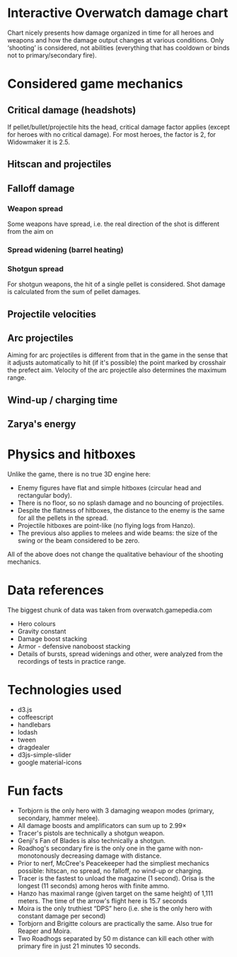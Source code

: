 # Interactive Overwatch damage chart

Chart nicely presents how damage organized in time
for all heroes and weapons
and how the damage output changes at various conditions.
Only ‘shooting’ is considered,
not abilities (everything that has cooldown or
binds not to primary/secondary fire).

# Considered game mechanics

## Critical damage (headshots)
If pellet/bullet/projectile hits the head,
critical damage factor applies (except for heroes with no critical damage).
For most heroes, the factor is 2, for Widowmaker it is 2.5.

## Hitscan and projectiles

## Falloff damage

### Weapon spread
Some weapons have spread, i.e. the real direction of the shot
is different from the aim on 

### Spread widening (barrel heating)

### Shotgun spread
For shotgun weapons, the hit of a single pellet is considered.
Shot damage is calculated from the sum of pellet damages.

## Projectile velocities

## Arc projectiles
Aiming for arc projectiles is different from that in the game
in the sense that it adjusts automatically to hit (if it's possible)
the point marked by crosshair the prefect aim.
Velocity of the arc projectile also determines the maximum range.

## Wind-up / charging time

## Zarya's energy


# Physics and hitboxes

Unlike the game, there is no true 3D engine here:

- Enemy figures have flat and simple hitboxes (circular head and rectangular body).
- There is no floor, so no splash damage and no bouncing of projectiles.
- Despite the flatness of hitboxes,
the distance to the enemy is the same
for all the pellets in the spread.
- Projectile hitboxes are point-like (no flying logs from Hanzo).
- The previous also applies to melees and wide beams:
the size of the swing or the beam considered to be zero.

All of the above does not change
the qualitative behaviour of the shooting mechanics.


# Data references

The biggest chunk of data was taken from overwatch.gamepedia.com
- Hero colours
- Gravity constant
- Damage boost stacking
- Armor - defensive nanoboost stacking
- Details of bursts, spread widenings and other,
were analyzed from the recordings of tests in practice range.


# Technologies used

- d3.js
- coffeescript
- handlebars
- lodash
- tween
- dragdealer
- d3js-simple-slider
- google material-icons


# Fun facts

- Torbjorn is the only hero with 3 damaging weapon modes (primary, secondary, hammer melee).
- All damage boosts and amplificators can sum up to 2.99×
- Tracer's pistols are technically a shotgun weapon.
- Genji's Fan of Blades is also technically a shotgun.
- Roadhog's secondary fire is the only one in the game with non-monotonously decreasing damage with distance.
- Prior to nerf, McCree's Peacekeeper had the simpliest mechanics possible:
hitscan, no spread, no falloff, no wind-up or charging.
- Tracer is the fastest to unload the magazine (1 second).
Orisa is the longest (11 seconds) among heros with finite ammo.
- Hanzo has maximal range (given target on the same height) of 1,111 meters.
The time of the arrow's flight here is 15.7 seconds
- Moira is the only truthiest “DPS” hero
(i.e. she is the only hero with constant damage per second)
- Torbjorn and Brigitte colours are practically the same. Also true for Reaper and Moira.
- Two Roadhogs separated by 50 m distance can kill each other with primary fire 
in just 21 minutes 10 seconds.

